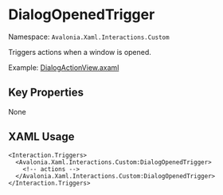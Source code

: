 # DialogOpenedTrigger

Namespace: `Avalonia.Xaml.Interactions.Custom`

Triggers actions when a window is opened.

Example: [DialogActionView.axaml](samples/BehaviorsTestApplication/Views/Pages/DialogActionView.axaml)

## Key Properties
None

## XAML Usage
```xaml
<Interaction.Triggers>
  <Avalonia.Xaml.Interactions.Custom:DialogOpenedTrigger>
    <!-- actions -->
  </Avalonia.Xaml.Interactions.Custom:DialogOpenedTrigger>
</Interaction.Triggers>
```
